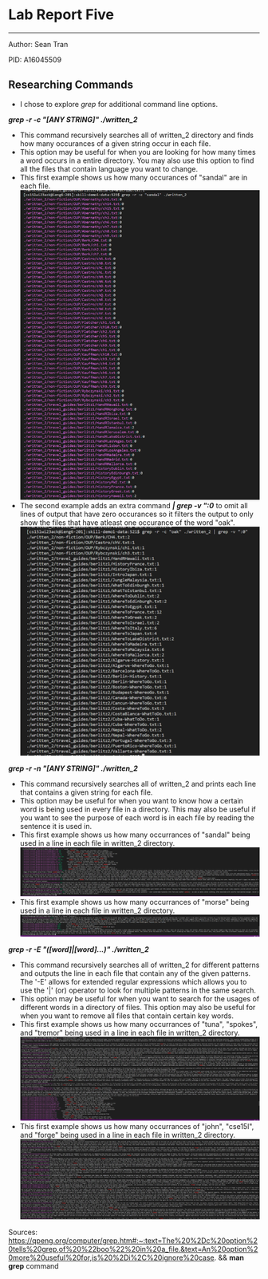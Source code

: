 # Lab Report Five 
---
Author: Sean Tran 

PID: A16045509

## Researching Commands
* I chose to explore _grep_ for additional command line options.

***grep -r -c "[ANY STRING]" ./written_2***
* This command recursively searches all of written_2 directory and finds how many occurances of a given string occur in each file.
* This option may be useful for when you are looking for how many times a word occurs in a entire directory. You may also use this option to find all the files that contain language you want to change.
* This first example shows us how many occurances of "sandal" are in each file. 
![Image](3.12.1.PNG)
* The second example adds an extra command ***| grep -v ":0*** to omit all lines of output that have zero occurances so it filters the output to only show the files that have atleast one occurance of the word "oak".
![Image](3.12.0.PNG)

***grep -r -n "[ANY STRING]" ./written_2***
* This command recursively searches all of written_2 and prints each line that contains a given string for each file. 
* This option may be useful for when you want to know how a certain word is being used in every file in a directory. This may also be useful if you want to see the purpose of each word is in each file by reading the sentence it is used in. 
* This first example shows us how many occurrances of "sandal" being used in a line in each file in written_2 directory. 
![Image](3.12.2.PNG)
* This first example shows us how many occurrances of "morse" being used in a line in each file in written_2 directory. 
![Image](3.12.3.PNG)
 
 ***grep -r -E "([word]|[word]...)" ./written_2***
* This command recursively searches all of written_2 for different patterns and outputs the line in each file that contain any of the given patterns. The '-E' allows for extended regular expressions which allows you to use the '|' (or) operator to look for multiple patterns in the same search.
* This option may be useful for when you want to search for the usages of different words in a directory of files. This option may also be useful for when you want to remove all files that contain certain key words. 
* This first example shows us how many occurrances of "tuna", "spokes", and "tremor" being used in a line in each file in written_2 directory. 
![Image](3.12.4.PNG)
* This first example shows us how many occurrances of "john", "cse15l", and "forge" being used in a line in each file in written_2 directory. 
![Image](3.12.5.PNG)

 Sources: https://qpeng.org/computer/grep.htm#:~:text=The%20%2Dc%20option%20tells%20grep,of%20%22boo%22%20in%20a_file.&text=An%20option%20more%20useful%20for,is%20%2Di%2C%20ignore%20case. && **man grep** command
 
